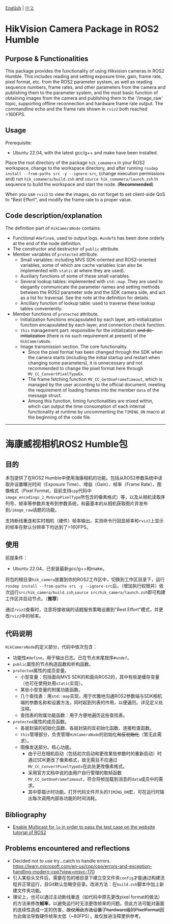 <font face="Noto Serif">[English](#en)</font> | <font face="Noto Serif CJK SC">[中文](#zh)</font>

<a id="en"></a>

# HikVision Camera Package in ROS2 Humble

## Purpose & Functionalities

This package provides the functionality of using Hikvision cameras in ROS2 Humble. This includes reading and setting exposure time, gain, frame rate, pixel format, etc. from the ROS2 parameter system, as well as reading sequence numbers, frame rates, and other parameters from the camera and publishing them to the parameter system, and the most basic function of obtaining images from the camera and publishing them to the '/image_raw' topic, supporting offline reconnection and hardware frame rate output. The commandline echo and the frame rate shown in `rviz2` both reached >160FPS.

## Usage

Prerequisite:
- Ubuntu 22.04, with the latest gcc/g++ and make have been installed.

Place the root directory of the package `hik_comamera` in your ROS2 workspace, change to the workspace directory, and after running `rosdep install --from-paths src -y --ignore-src`, (change execution permissions and) run `hik_comamera/build.zsh` and `source hik_comamera/launch.zsh` in sequence to build the workspace and start the node. (**Recommended**)

When you use `rviz2` to view the images, do not forget to set client-side QoS to "Best Effort", and modify the frame rate to a proper value.

## Code description/explanation

The definition part of `HikCameraNode` contains:
- Functional `#define`s, used to output logs. `#undef`s has been done orderly at the end of the node definition.
- The constructor and destructor of `public` attribute.
- Member variables of `protected` attribute.
	- Small variables: including MVS SDK-oriented and ROS2-oriented variables, some of which are cache variables (can also be implemented with `static` at where they are used).
	- Auxiliary functions of some of these small variables.
	- Several lookup tables: implemented with `std::map`. They are used to elegantly communicate the parameter names and setting methods between the ROS2 parameter side and the SDK camera side, and act as a list for traversal. See the note at the definition for details.
	- Ancillary function of lookup table: used to traverse these lookup tables conveniently.
- Member functions of `protected` attribute.
	- Initialization functions encapsulated by each layer, anti-initialization function encapsulated by each layer, and connection check function.
	- `this` management part: responsible for the initialization ~~and de-initialization~~ (there is no such requirement at present) of the `HikCameraNode`.
	- Image transmission section. The core functionality.
		- Since the pixel format has been changed through the SDK when the camera starts (including the initial startup and restart when changing some parameters), it is unnecessary and not recommended to change the pixel format here through `MV_CC_ConvertPixelTypeEx`.
		- The frame fetching function `MV_CC_GetOneFrameTimeout`, which is managed by the user according to the official document, meeting the requirement of loading frames into the member `data` of the message struct.
		- Among this function, timing functionalities are mixed within, which can output the time consumption of each internal functionality at runtime by uncommenting the `TIMING_ON` macro at the beginning of the code file.


<!-- ## Improvement made in building process -->
<!-- - Removed HIKVISION SDK package from the requirement list and put the SDK include files and libs inside the project, in order to improve the easiness of installing the dependencies. -->

---

<a id="zh"></a>

# 海康威视相机ROS2 Humble包

## 目的

本包提供了在ROS2 Humble中使用海康相机的功能。包括从ROS2参数系统中读取并设置曝光时间（Exposure Time）、增益（Gain）、帧率（Frame Rate）、图像格式（Pixel Format，目前支持`cpp`代码中`image_encodings_2_MvGvspPixelType`所包含的像素格式）等，以及从相机读取序列号、帧率等参数并发布到参数系统，和最基本的从相机获取图片并发布到`/image_raw`话题的功能。

支持断线重连和实时相机（硬件）帧率输出。实测命令行回显帧率和`rviz2`上显示的帧率在默认分辨率下均达到了>160FPS。

## 使用

前提条件：
- Ubuntu 22.04，已安装最新gcc/g++和make。

将包的根目录`hik_camera`放置到你的ROS2工作区中，切换到工作区目录下，运行`rosdep install --from-paths src -y --ignore-src`后，（增加执行权限并）依次运行`src/hik_camera/build.zsh`,`source src/hik_camera/launch.zsh`即可构建工作区并启动节点。（**推荐**）

通过`rviz2`查看时，注意将接收端的话题服务策略设置到"Best Effort"模式，并更改`rviz2`中的帧率。

## 代码说明

`HikCameraNode`的定义部分，代码中依次包含：
- 功能性`#define`，用于输出日志。已在节点末尾按序`#undef`。
- `public`属性的节点构造函数和析构函数。
- `protected`属性的成员变量。
	- 小型变量：包括面向MVS SDK的和面向ROS2的，其中有些是缓存变量（也可在使用处用`static`实现）。
	- 某些小型变量的附属功能函数。
	- 几个查找表：用`std::map`实现，用于优雅地沟通ROS2参数端与SDK相机端的参数名称和设置方法，同时起到列表的作用，以便遍历。详见定义处注释。
	- 查找表的附属功能函数：用于方便地遍历这些查找表。
- `protected`属性的成员函数。
	- 各层封装的初始化函数、各层封装的反初始化函数、连接检查函数。
	- `this`管理部分，负责管理`HikCameraNode`的初始化~~和反初始化~~（暂无此需求）。
	- 图像发送部分。核心功能。
		- 由于已在相机启动（包括初次启动和更改某些参数时的重新启动）时通过SDK更改了像素格式，故无需且不应通过`MV_CC_ConvertPixelTypeEx`在此处更改像素格式。
		- 采用官方文档中说的由用户自行管理的取帧函数`MV_CC_GetOneFrameTimeout`，符合将帧加载到消息的`data`成员中的需求。
		- 其中穿插计时功能。打开代码文件开头的`TIMING_ON`宏，可在运行时输出每次调用内部各功能的时间消耗。

## Bibliography

- [Enable Multicast for `lo` in order to pass the test case on the website tutorial of ROS2](https://autowarefoundation.github.io/autoware-documentation/main/installation/additional-settings-for-developers/network-configuration/enable-multicast-for-lo/)


## Problems encountered and reflections

- Decided not to use try...catch to handle errors. https://learn.microsoft.com/en-us/cpp/cpp/errors-and-exception-handling-modern-cpp?view=msvc-170
- 引入某些头文件后，需要在包的根目录下建立空文件夹`config`才能通过构建流程并正常运行，且Git默认忽略空目录。改进方法：在`build.zsh`脚本中加上新建文件夹功能。
- 理论上，也可以通过主动断线重连（如代码中原先更改pixel format的做法）的方法来修改**帧率**，以避免运行时无法更改帧率的问题。但此方法可能对画面的连续性造成一定的伤害，~~故仅用此方法设置了hardware级的PixelFormat~~因为此做法导致硬件帧率太低（~80FPS），故仅放进注释里供参考。
